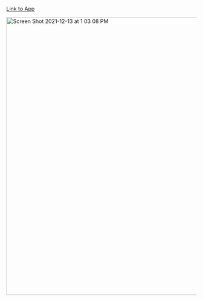 [Link to App](https://share.streamlit.io/aala76/nyc_air_pollution/main/streamlitapp.py)

<img width="734" alt="Screen Shot 2021-12-13 at 1 03 08 PM" src="https://user-images.githubusercontent.com/62723840/145864631-8a7a920d-b273-4a96-9adc-1ba8e39d5791.png">
